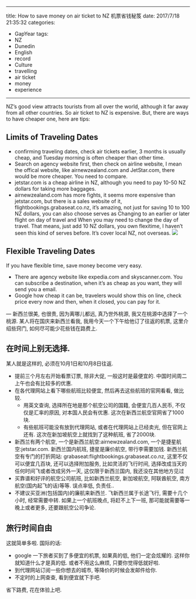 
---
title: How to save money on air ticket to NZ 机票省钱秘笈
date: 2017/7/18 21:35:32
categories: 
- GapYear
tags:
- NZ
- Dunedin
- English 
- record
- Culture
- travelling
- air ticket
- money
- experience
---
NZ’s good view attracts tourists from all over the world, although it far away from all other countries. So air ticket to NZ is expensive. But, there are ways to have cheaper one, here are tips: 

## Limits of Traveling Dates
- confirming traveling dates, check air tickets earlier, 3 months is usually cheap, and Tuesday morning is often cheaper than other time. 
- Search on agency website first, then check on airline website, I mean the offical website, like airnewzealand.com and JetStar.com, there would be more cheaper. You need to compare. 
- jetstar.com is a cheap airline in NZ, although you need to pay 10-50 NZ dollars for taking more baggages. 
- airnewzealand.com has more fights, it seems more expensive than jetstar.com, but there is a sales website of it, flightbookings.grabaseat.co.nz, it’s amazing, not just for saving 10 to 100 NZ dollars, you can also choose serves as Changing to an earlier or later flight on day of travel and  When you may need to change the day of travel. That means, just add 10 NZ dollars, you own flexitime, I haven’t seen this kind of serves before. It’s cover local NZ, not overseas. 
![][image-1]

## Flexible Traveling Dates
If you have flexible time, save money become very easy. 
- There are agency website like expedia.com and skyscanner.com. You can subscribe a destination, when it’s as cheap as you want, they will send you a email.
- Google how cheap it can be, travelers would show this on line, check price every now and then, when it closed, you can pay for it.

—
新西兰很美, 也很贵, 因为离哪儿都远, 真乃世外桃源, 我又在桃源中选择了一个桃源. 某人将在国庆来新西兰看我, 我用今天一个下午给他订了往返的机票, 这里介绍些窍门, 如何尽可能少花些钱在路费上. 

## 在时间上别无选择. 
某人就是这样的, 必须在10月1日和10月8日往返. 
- 提前三个月左右开始看票订票, 除非大促, 一般这时是最便宜的. 中国时间周二上午也会有比较多的优惠.
- 在各代理网站上看下哪些航班比较便宜, 然后再去这些航班的官网看看, 做比较. 
	- 用英文查询, 选择所在地是那个航空公司的国籍, 会便宜几百人民币, 不仅仅是汇率的原因, 对本国人民会有优惠. 这次在新西兰航空官网省了1000块.
	-  有些航班可能没有放到代理网站, 或者在代理网站上已经卖光, 但在官网上还有. 这次在新加坡航空上就找到了这种航班, 省了2000块. 
- 新西兰有两个航空, 一个是新西兰航空:airnewzealand.com, 一个是捷星航空:jetstar.com. 新西兰国内航班, 捷星是廉价航空, 带行李需要加钱. 新西兰航空有专门的打折网站: grabaseat:flightbookings.grabaseat.co.nz, 这里不仅可以便宜几百块, 还可以选择附加服务, 比如灵活的飞行时间, 选择改成当天的任何时间飞或者改成另外一天, 这仅限于新西兰国内, 我还没在其他地方见过
- 买靠谱和好评的航空公司航班, 比如新西兰航空, 新加坡航空, 阿联酋航空, 南方航空(国内起飞的话)等等. 误点率低, 负责任.. 
- 不建议买亚洲(包括国内)的廉航来新西兰. 飞新西兰属于长途飞行, 需要十几个小时, 经常需要中转. 如果上一个航班晚点, 将赶不上下一班, 那可能就需要等一晚上或者更多, 还要跟航空公司争论. 


## 旅行时间自由
这就简单多啦. 国际的话:
- google 一下旅者买到了多便宜的机票, 如果真的低, 他们一定会炫耀的. 这样你就知道什么才是真的低. 或者不用这么麻烦, 只要你觉得低就好啦. 
- 到代理网站订阅一些你想去的城市, 等降价的时候会发邮件给你. 
- 不定时的上网查查, 看到便宜就下手吧.

省下路费, 花在体验上吧.


[image-1]:	https://ws2.sinaimg.cn/large/006tKfTcgy1fho5tq5ibkj313a0b4770.jpg